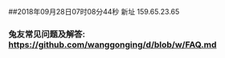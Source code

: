 ##2018年09月28日07时08分44秒 新址 159.65.23.65
### 兔友常见问题及解答: https://github.com/wanggonging/d/blob/w/FAQ.md
